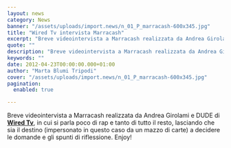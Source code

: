 ```yaml
---
layout: news
category: News
banner: "/assets/uploads/import.news/n_01_P_marracash-600x345.jpg"
title: "Wired Tv intervista Marracash"
excerpt: "Breve videointervista a Marracash realizzata da Andrea Girolami e DUDE di Wired Tv, in cui si parla poco di rap e tanto di tutto il resto, lasciando che sia il destino (impersonato in questo caso da un mazzo di carte) a decidere le domande e gli spunti di riflessione. Enjoy!"
quote: ""
description: "Breve videointervista a Marracash realizzata da Andrea Girolami e DUDE di Wired Tv, in cui si parla poco di rap e tanto di tutto il resto, lasciando che sia il destino (impersonato in questo caso da un mazzo di carte) a decidere le domande e gli spunti di riflessione. Enjoy!"
keywords: ""
date: 2012-04-23T00:00:00.000+01:00
author: "Marta Blumi Tripodi"
cover: "/assets/uploads/import.news/n_01_P_marracash-600x345.jpg"
pagination:
  enabled: true

---
```


Breve videointervista a Marracash realizzata da Andrea Girolami e DUDE di **[Wired Tv](http://tv.wired.it/guru/2012/04/23/marracash-ho-impedito-a-mia-madre-di-iscriversi-a-facebook.html "http://tv.wired.it/guru/2012/04/23/marracash-ho-impedito-a-mia-madre-di-iscriversi-a-facebook.html")**, in cui si parla poco di rap e tanto di tutto il resto, lasciando che sia il destino (impersonato in questo caso da un mazzo di carte) a decidere le domande e gli spunti di riflessione. Enjoy!
